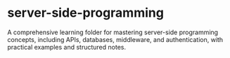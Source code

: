 # server-side-programming
A comprehensive learning folder for mastering server-side programming concepts, including APIs, databases, middleware, and authentication, with practical examples and structured notes.
